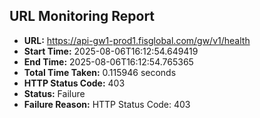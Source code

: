 ## URL Monitoring Report

- **URL:** https://api-gw1-prod1.fisglobal.com/gw/v1/health
- **Start Time:** 2025-08-06T16:12:54.649419
- **End Time:** 2025-08-06T16:12:54.765365
- **Total Time Taken:** 0.115946 seconds
- **HTTP Status Code:** 403
- **Status:** Failure
- **Failure Reason:** HTTP Status Code: 403
